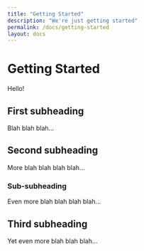 ```yaml
---
title: "Getting Started"
description: "We're just getting started"
permalink: /docs/getting-started
layout: docs
---
```


# Getting Started
Hello!

## First subheading
Blah blah blah...

## Second subheading
More blah blah blah blah...

### Sub-subheading
Even more blah blah blah blah...

## Third subheading
Yet even more blah blah blah...

